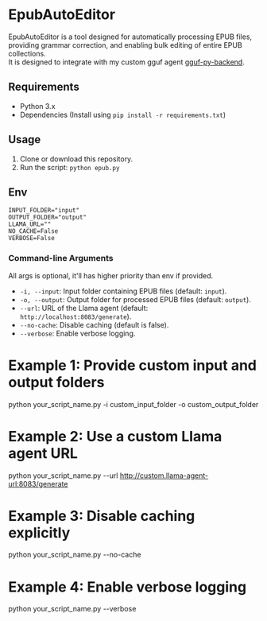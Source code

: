 # EpubAutoEditor

EpubAutoEditor is a tool designed for automatically processing EPUB files, providing grammar correction, and enabling bulk editing of entire EPUB collections. <br>
It is designed to integrate with my custom gguf agent [gguf-py-backend](https://github.com/pisichi/gguf-py-backend).

## Requirements

- Python 3.x
- Dependencies (Install using `pip install -r requirements.txt`)

## Usage

1. Clone or download this repository.
3. Run the script: `python epub.py`


## Env

   ```env
   INPUT_FOLDER="input"
   OUTPUT_FOLDER="output"
   LLAMA_URL=""
   NO_CACHE=False
   VERBOSE=False
   ```


### Command-line Arguments
All args is optional, it'll has higher priority than env if provided.

- `-i, --input`: Input folder containing EPUB files (default: `input`).
- `-o, --output`: Output folder for processed EPUB files (default: `output`).
- `--url`: URL of the Llama agent (default: `http://localhost:8083/generate`).
- `--no-cache`: Disable caching (default is false).
- `--verbose`: Enable verbose logging.


# Example 1: Provide custom input and output folders
python your_script_name.py -i custom_input_folder -o custom_output_folder

# Example 2: Use a custom Llama agent URL
python your_script_name.py --url http://custom.llama-agent-url:8083/generate

# Example 3: Disable caching explicitly
python your_script_name.py --no-cache

# Example 4: Enable verbose logging
python your_script_name.py --verbose

